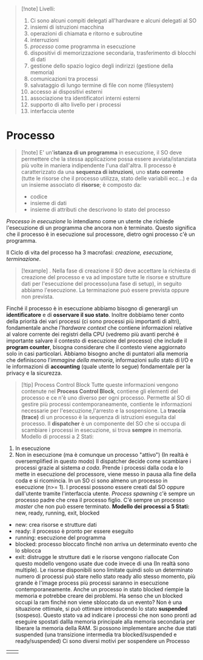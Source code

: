 >[!note] Livelli:
>1) Ci sono alcuni compiti delegati all'hardware e alcuni delegati al SO
>2) insiemi di istruzioni macchina
>3) operazioni di chiamata e ritorno e subroutine
>4) interruzioni
>5) *processo* come programma in esecuzione
>6) dispositivi di memorizzazione secondaria, trasferimento di blocchi di dati 
>7) gestione dello spazio logico degli indirizzi (gestione della memoria)
>8) comunicazioni tra processi
>9) salvataggio di lungo termine di file con nome (filesystem)
>10) accesso ai dispositivi esterni 
>11) associazione tra identificatori interni esterni
>12) supporto di alto livello per i processi
>13) interfaccia utente
# Processo
>[!note] E' un'**istanza di un programma** in esecuzione, il SO deve permettere che la stessa applicazione possa essere avviata/istanziata più volte in maniera indipendente l'una dall'altra. Il processo è caratterizzato da una **sequenza di istruzioni**, uno **stato corrente** (tutte le risorse che il processo utilizza, stato delle variabili ecc...) e da un insieme associato di **risorse**; è composto da:
>- codice
>- insieme di dati
>- insieme di attributi che descrivono lo stato del processo

*Processo in esecuzione* lo intendiamo come un utente che richiede l'esecuzione di un programma che ancora non è terminato. Questo significa che il processo è in esecuzione sul processore, dietro ogni processo c'è un programma.

Il Ciclo di vita del processo ha 3 macrofasi: *creazione, esecuzione, terminazione*.

>[!example] .
> Nella fase di creazione il SO deve accettare la richiesta di creazione del processo e va ad impostare tutte le risorse e strutture dati per l'esecuzione del processo(una fase di setup), in seguito abbiamo l'esecuzione. La terminazione può essere prevista oppure non prevista. 


Finché il processo è in esecuzione abbiamo bisogno di generargli un **identificatore** e di **osservare il suo stato**. Inoltre dobbiamo tener conto della priorità dei vari processi (ci sono processi più importanti di altri), fondamentale anche *l'hardware context* che contiene informazioni relative al valore corrente dei registri della CPU (vedremo più avanti perché è importante salvare il contesto di esecuzione del processo) che include il **program counter**, bisogna considerare che il contesto viene aggiornato solo in casi particolari. Abbiamo bisogno anche di puntatori alla memoria che definiscono l'*immagine della memoria*, informazioni sullo stato di I/O e le informazioni di **accounting** (quale utente lo segue) fondamentale per la privacy e la sicurezza.

>[!tip]  Process Control Block
Tutte queste informazioni vengono contenute nel **Process Control Block**, contiene gli elementi del processo e ce n'è uno diverso per ogni processo. Permette al SO di gestire più processi contemporaneamente, contiente le informazioni necessarie per l'esecuzione,l'arresto e la sospensione.
La **traccia (trace)** di un processo è la sequenza di istruzioni eseguita dal processo. Il **dispatcher** è un componente del SO che si occupa di scambiare i processi in esecuzione, si trova **sempre** in memoria.
Modello di processi a 2 Stati:
1) In esecuzione
2) Non in esecuzione (ma è comunque un processo "attivo")
(In realtà è oversemplified in questo modo)
Il dispatcher decide come scambiare i processi grazie al sistema *a coda*. Prende i processi dalla coda e lo mette in esecuzione del processore, viene messo in pausa alla fine della coda e si ricomincia.
In un SO ci sono almeno un processo in esecuzione (n>= 1).  I processi possono essere creati dal SO oppure dall'utente tramite l'interfaccia utente. *Process spawning* c'è sempre un processo padre che crea il processo figlio.
C'è sempre un processo *master* che non può essere terminato.
**Modello dei processi a 5 Stati:** new, ready, running, exit, blocked
- new: crea risorse e strutture dati
- ready: il processo è pronto per essere eseguito
- running: esecuzione del programma
- blocked: processo bloccato finché non arriva un determinato evento che lo sblocca
- exit: distrugge le strutture dati e le risorse vengono riallocate
Con questo modello vengono usate due code invece di una (In realtà sono multiple).
Le risorse disponibili sono limitate quindi solo un determinato numero di processi può stare nello stato ready allo stesso momento, più grande è l'image process più processi saranno in esecuzione contemporaneamente. Anche un processo in stato blocked riempie la memoria e potrebbe creare dei problemi. Ha senso che un blocked occupi la ram finché non viene sbloccato da un evento? Non è una situazione ottimale, si può ottimare introducendo lo stato **suspended** (sospeso). Questo stato va ad indicare i processi che non sono pronti ad eseguire spostati dallla memoria principale alla memoria secondaria per liberare la memoria della RAM.
Si possono implementare anche due stati suspended (una transizione intermedia tra blocked/suspended e ready/suspended)
Ci sono diversi motivi per sospendere un Processo

|     |     |
| --- | --- |
|     |     |



